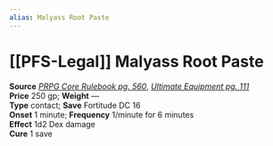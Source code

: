 ```yaml
---
alias: Malyass Root Paste
---
```


# [[PFS-Legal]] Malyass Root Paste

**Source** [_PRPG Core Rulebook pg. 560_](http://paizo.com/pathfinderRPG/v5748btpy88yj), [_Ultimate Equipment pg. 111_](http://paizo.com/products/btpy8tmc?Pathfinder-Roleplaying-Game-Ultimate-Equipment)  
**Price** 250 gp; **Weight** —  
**Type** contact; **Save** Fortitude DC 16  
**Onset** 1 minute; **Frequency** 1/minute for 6 minutes  
**Effect** 1d2 Dex damage  
**Cure** 1 save
